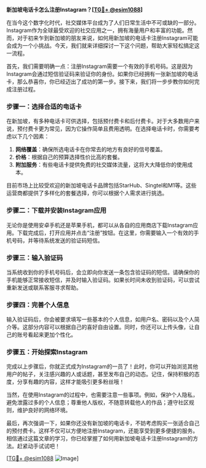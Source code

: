 **新加坡电话卡怎么注册Instagram？[[TG💪+ @esim1088](https://t.me/s/esim1088)]**

在当今这个数字化时代，社交媒体平台成为了人们日常生活中不可或缺的一部分。Instagram作为全球最受欢迎的社交应用之一，拥有海量用户和丰富的功能。然而，对于初来乍到新加坡的朋友来说，如何用新加坡的电话卡注册Instagram可能会成为一个小挑战。今天，我们就来详细探讨一下这个问题，帮助大家轻松搞定这一流程。

首先，我们需要明确一点：注册Instagram需要一个有效的手机号码。这是因为Instagram会通过短信验证码来验证你的身份。如果你已经拥有一张新加坡的电话卡，那么恭喜你，你已经迈出了成功的第一步。接下来，我们将一步步教你如何完成注册过程。

### 步骤一：选择合适的电话卡

在新加坡，有多种电话卡可供选择，包括预付费卡和后付费卡。对于大多数用户来说，预付费卡更为常见，因为它操作简单且费用透明。在选择电话卡时，你需要考虑以下几个因素：

1. **网络覆盖**：确保所选电话卡在你常去的地方有良好的信号覆盖。
2. **价格**：根据自己的预算选择性价比高的套餐。
3. **附加服务**：有些电话卡提供免费的社交媒体流量，这将大大降低你的使用成本。

目前市场上比较受欢迎的新加坡电话卡品牌包括StarHub、Singtel和M1等。这些运营商都提供了多样化的套餐选择，你可以根据个人需求进行挑选。

### 步骤二：下载并安装Instagram应用

无论你是使用安卓手机还是苹果手机，都可以从各自的应用商店下载Instagram应用。下载完成后，打开应用并点击“注册”按钮。在这里，你需要输入一个有效的手机号码，并等待系统发送的验证码短信。

### 步骤三：输入验证码

当系统收到你的手机号码后，会立即向你发送一条包含验证码的短信。请确保你的手机能够正常接收短信，并及时输入验证码。如果长时间未收到验证码，可以尝试重新发送或联系客服寻求帮助。

### 步骤四：完善个人信息

输入验证码后，你会被要求填写一些基本的个人信息，如用户名、密码以及个人简介等。这部分内容可以根据自己的喜好自由设置。同时，你还可以上传头像，让自己的账号看起来更加个性化。

### 步骤五：开始探索Instagram

完成以上步骤后，你就正式成为Instagram的一员了！此时，你可以开始浏览其他用户的帖子，关注感兴趣的人或话题，甚至发布自己的动态。记住，保持积极的态度，分享有趣的内容，这样才能吸引更多粉丝哦！

当然，在使用Instagram的过程中，也需要注意一些事项。例如，保护个人隐私，避免泄露过多的个人信息；尊重他人版权，不随意转载他人的作品；遵守社区规则，维护良好的网络环境。

最后，再次强调一下，如果你还没有新加坡的电话卡，不妨考虑购买一张适合自己的预付费卡。这样不仅可以方便地注册Instagram，还能享受到更多便捷的服务。相信通过这篇文章的学习，你已经掌握了如何用新加坡电话卡注册Instagram的方法。赶紧动手试试吧！

[[TG💪+ @esim1088](https://t.me/s/esim1088) ![Image](https://i.postimg.cc/4NQfJmqS/Snipaste-2025-05-13-00-14-12.png)]